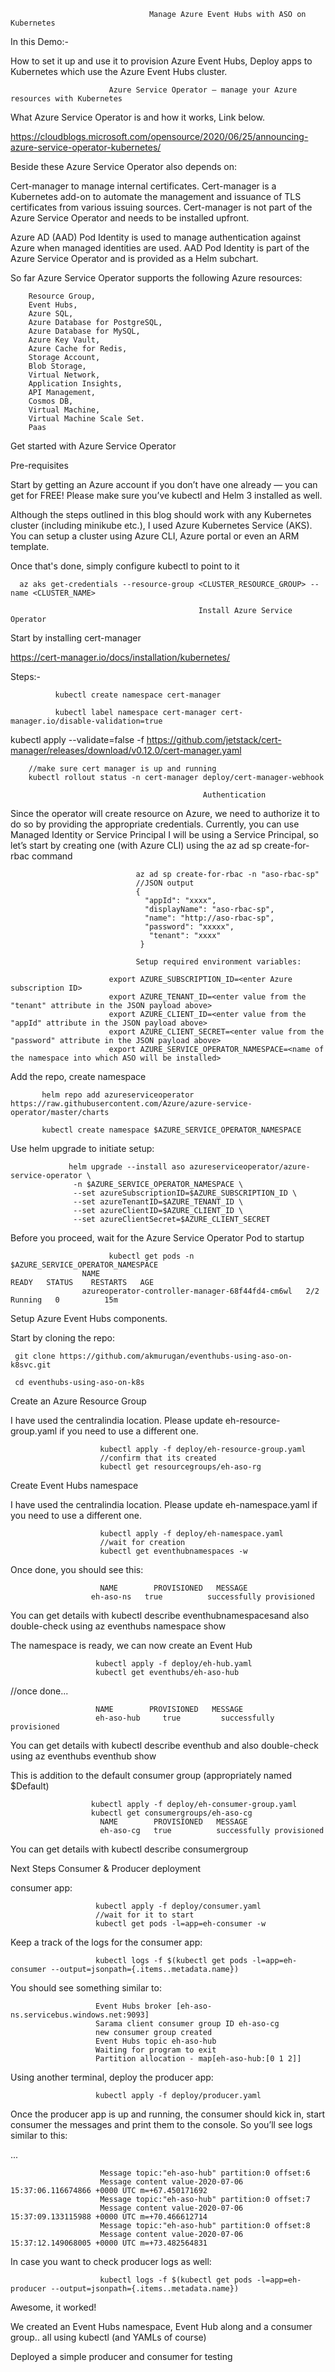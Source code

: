                                    Manage Azure Event Hubs with ASO on Kubernetes
                                                     
                                                     
In this Demo:-

How to set it up and use it to provision Azure Event Hubs,
Deploy apps to Kubernetes which use the Azure Event Hubs cluster.

                          Azure Service Operator — manage your Azure resources with Kubernetes
                                                    
What Azure Service Operator is and how it works, Link below.

https://cloudblogs.microsoft.com/opensource/2020/06/25/announcing-azure-service-operator-kubernetes/

Beside these Azure Service Operator also depends on:

Cert-manager to manage internal certificates.
Cert-manager is a Kubernetes add-on to automate the management and issuance of TLS certificates from various issuing sources.
Cert-manager is not part of the Azure Service Operator and needs to be installed upfront.

Azure AD (AAD) Pod Identity is used to manage authentication against Azure when managed identities are used.
AAD Pod Identity is part of the Azure Service Operator and is provided as a Helm subchart.

So far Azure Service Operator supports the following Azure resources:

        Resource Group,
        Event Hubs,
        Azure SQL,
        Azure Database for PostgreSQL,
        Azure Database for MySQL,
        Azure Key Vault,
        Azure Cache for Redis,
        Storage Account,
        Blob Storage,
        Virtual Network,
        Application Insights,
        API Management,
        Cosmos DB,
        Virtual Machine,
        Virtual Machine Scale Set.
        Paas

Get started with Azure Service Operator

Pre-requisites

Start by getting an Azure account if you don’t have one already — you can get for FREE! Please make sure you’ve kubectl and Helm 3 installed as well.

Although the steps outlined in this blog should work with any Kubernetes cluster (including minikube etc.), I used Azure Kubernetes Service (AKS). You can setup a cluster using Azure CLI, Azure portal or even an ARM template. 

Once that's done, simply configure kubectl to point to it

      az aks get-credentials --resource-group <CLUSTER_RESOURCE_GROUP> --name <CLUSTER_NAME>
 
                                              Install Azure Service Operator
                                                        
Start by installing cert-manager     

https://cert-manager.io/docs/installation/kubernetes/

Steps:-

              kubectl create namespace cert-manager

              kubectl label namespace cert-manager cert-manager.io/disable-validation=true

kubectl apply --validate=false -f https://github.com/jetstack/cert-manager/releases/download/v0.12.0/cert-manager.yaml

        //make sure cert manager is up and running
        kubectl rollout status -n cert-manager deploy/cert-manager-webhook

                                               Authentication

Since the operator will create resource on Azure, we need to authorize it to do so by providing the appropriate credentials. Currently, you can use Managed Identity or Service Principal
I will be using a Service Principal, so let’s start by creating one (with Azure CLI) using the az ad sp create-for-rbac command

                                az ad sp create-for-rbac -n "aso-rbac-sp"
                                //JSON output
                                {
                                  "appId": "xxxx",
                                  "displayName": "aso-rbac-sp",
                                  "name": "http://aso-rbac-sp",
                                  "password": "xxxxx",
                                   "tenant": "xxxx"
                                 }
    
                                Setup required environment variables:

                          export AZURE_SUBSCRIPTION_ID=<enter Azure subscription ID>
                          export AZURE_TENANT_ID=<enter value from the "tenant" attribute in the JSON payload above>
                          export AZURE_CLIENT_ID=<enter value from the "appId" attribute in the JSON payload above>
                          export AZURE_CLIENT_SECRET=<enter value from the "password" attribute in the JSON payload above>
                          export AZURE_SERVICE_OPERATOR_NAMESPACE=<name of the namespace into which ASO will be installed>

Add the repo, create namespace

           helm repo add azureserviceoperator https://raw.githubusercontent.com/Azure/azure-service-operator/master/charts

           kubectl create namespace $AZURE_SERVICE_OPERATOR_NAMESPACE

Use helm upgrade to initiate setup:

                 helm upgrade --install aso azureserviceoperator/azure-service-operator \
                  -n $AZURE_SERVICE_OPERATOR_NAMESPACE \
                  --set azureSubscriptionID=$AZURE_SUBSCRIPTION_ID \
                  --set azureTenantID=$AZURE_TENANT_ID \
                  --set azureClientID=$AZURE_CLIENT_ID \
                  --set azureClientSecret=$AZURE_CLIENT_SECRET

Before you proceed, wait for the Azure Service Operator Pod to startup

                          kubectl get pods -n $AZURE_SERVICE_OPERATOR_NAMESPACE
                    NAME                                              READY   STATUS    RESTARTS   AGE
                    azureoperator-controller-manager-68f44fd4-cm6wl   2/2     Running   0          15m

Setup Azure Event Hubs components.

Start by cloning the repo:

     git clone https://github.com/akmurugan/eventhubs-using-aso-on-k8svc.git

     cd eventhubs-using-aso-on-k8s

Create an Azure Resource Group

I have used the centralindia location. Please update eh-resource-group.yaml if you need to use a different one.

                        kubectl apply -f deploy/eh-resource-group.yaml
                        //confirm that its created
                        kubectl get resourcegroups/eh-aso-rg

Create Event Hubs namespace

I have used the centralindia location. Please update eh-namespace.yaml if you need to use a different one.

                        kubectl apply -f deploy/eh-namespace.yaml
                        //wait for creation
                        kubectl get eventhubnamespaces -w

Once done, you should see this:

                        NAME        PROVISIONED   MESSAGE
                      eh-aso-ns   true          successfully provisioned

You can get details with kubectl describe eventhubnamespacesand also double-check using az eventhubs namespace show

The namespace is ready, we can now create an Event Hub

                       kubectl apply -f deploy/eh-hub.yaml
                       kubectl get eventhubs/eh-aso-hub
//once done...

                       NAME        PROVISIONED   MESSAGE
                       eh-aso-hub     true         successfully provisioned

You can get details with kubectl describe eventhub and also double-check using az eventhubs eventhub show

This is addition to the default consumer group (appropriately named $Default)

                      kubectl apply -f deploy/eh-consumer-group.yaml
                      kubectl get consumergroups/eh-aso-cg
                        NAME        PROVISIONED   MESSAGE
                        eh-aso-cg   true          successfully provisioned

You can get details with kubectl describe consumergroup

Next Steps Consumer & Producer deployment

consumer app:

                       kubectl apply -f deploy/consumer.yaml
                       //wait for it to start
                       kubectl get pods -l=app=eh-consumer -w

Keep a track of the logs for the consumer app:

                       kubectl logs -f $(kubectl get pods -l=app=eh-consumer --output=jsonpath={.items..metadata.name})

You should see something similar to:

                       Event Hubs broker [eh-aso-ns.servicebus.windows.net:9093]
                       Sarama client consumer group ID eh-aso-cg
                       new consumer group created
                       Event Hubs topic eh-aso-hub
                       Waiting for program to exit
                       Partition allocation - map[eh-aso-hub:[0 1 2]]


Using another terminal, deploy the producer app:

                       kubectl apply -f deploy/producer.yaml

Once the producer app is up and running, the consumer should kick in, start consumer the messages and print them to the console. So you’ll see logs similar to this:

...
                        
                        Message topic:"eh-aso-hub" partition:0 offset:6
                        Message content value-2020-07-06 15:37:06.116674866 +0000 UTC m=+67.450171692
                        Message topic:"eh-aso-hub" partition:0 offset:7
                        Message content value-2020-07-06 15:37:09.133115988 +0000 UTC m=+70.466612714
                        Message topic:"eh-aso-hub" partition:0 offset:8
                        Message content value-2020-07-06 15:37:12.149068005 +0000 UTC m=+73.482564831

In case you want to check producer logs as well:                                                                                                                                                            
                          
                        kubectl logs -f $(kubectl get pods -l=app=eh-producer --output=jsonpath={.items..metadata.name})

Awesome, it worked!

We created an Event Hubs namespace, Event Hub along and a consumer group.. all using kubectl (and YAMLs of course)

Deployed a simple producer and consumer for testing







